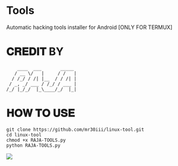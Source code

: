 # Tools

Automatic hacking tools installer for Android [ONLY FOR TERMUX]

# 𝐂𝐑𝐄𝐃𝐈𝐓 BY
```
    ____  ___       _____
   / __ \/   |     / /   |
  / /_/ / /| |__  / / /| |
 / _, _/ ___ / /_/ / ___ |
/_/ |_/_/  |_\____/_/  |_|

```
# 𝐇𝐎𝐖 𝐓𝐎 𝐔𝐒𝐄 

```
git clone https://github.com/mr30iii/linux-tool.git
cd linux-tool
chmod +x RAJA-TOOLS.py
python RAJA-TOOLS.py
```

<img src="https://files.catbox.moe/aytazf.jpg"/>

